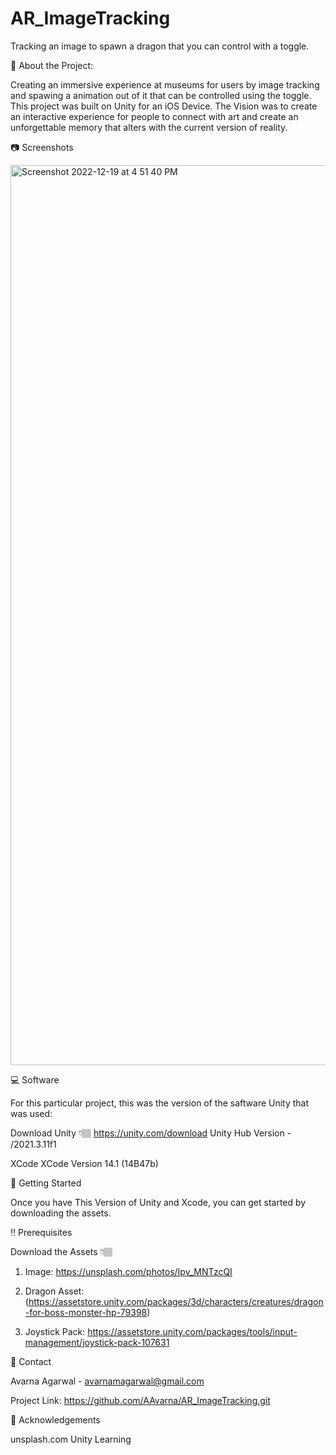 # AR_ImageTracking
Tracking an image to spawn a dragon that you can control with a toggle. 

🌟 About the Project:

Creating an immersive experience at museums for users by image tracking and spawing a animation out of it that can be controlled using the toggle. This project was built on Unity for an iOS Device. The Vision was to create an interactive experience for people to connect with art and create an unforgettable memory that alters with the current version of reality. 

📷 Screenshots

<img width="1440" alt="Screenshot 2022-12-19 at 4 51 40 PM" src="https://user-images.githubusercontent.com/98624595/208531452-96ff0f9e-07c3-4fd7-9916-8ddade0a52f8.png">


💻  Software

For this particular project, this was the version of the saftware Unity that was used:

Download Unity 👇🏽
https://unity.com/download
Unity Hub Version - /2021.3.11f1

XCode
XCode Version 14.1 (14B47b)


🧰 Getting Started

Once you have This Version of Unity and Xcode, you can get started by downloading the assets. 


‼️ Prerequisites
 
Download the Assets 👇🏽

1) Image:
https://unsplash.com/photos/Ipv_MNTzcQI

2) Dragon Asset:
(https://assetstore.unity.com/packages/3d/characters/creatures/dragon-for-boss-monster-hp-79398)

3) Joystick Pack:
https://assetstore.unity.com/packages/tools/input-management/joystick-pack-107631



🤝 Contact

Avarna Agarwal - avarnamagarwal@gmail.com

Project Link: https://github.com/AAvarna/AR_ImageTracking.git


💎 Acknowledgements

unsplash.com
Unity Learning

